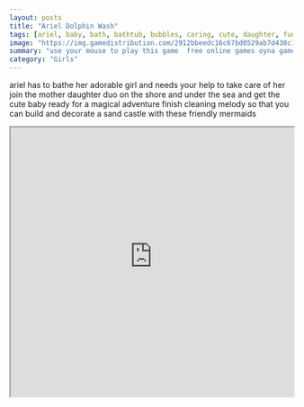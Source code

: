 ```yaml
---
layout: posts
title: "Ariel Dolphin Wash"
tags: [ariel, baby, bath, bathtub, bubbles, caring, cute, daughter, fun, girlg, kids, melody, mother, princess, sea, simulation, toys, wash, free, online, games, oyna, game, free, games, play, play, games]
image: "https://img.gamedistribution.com/2912bbeedc16c67bd0529ab7d438c1ac.jpg"
summary: "use your mouse to play this game  free online games oyna game free games play play games"
category: "Girls"
---
```


ariel has to bathe her adorable girl and needs your help to take care of her join the mother daughter duo on the shore and under the sea and get the cute baby ready for a magical adventure finish cleaning melody so that you can build and decorate a sand castle with these friendly mermaids

<iframe width="100%" height="480px;" src="https://flash.gamedistribution.com?game=2912bbeedc16c67bd0529ab7d438c1ac"></iframe>